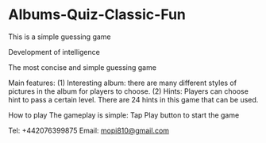 # Albums-Quiz-Classic-Fun
This is a simple guessing game

Development of intelligence

The most concise and simple guessing game

Main features:
(1) Interesting album: there are many different styles of pictures in the album for players to choose.
(2) Hints: Players can choose hint to pass a certain level. There are 24 hints in this game that can be used.

How to play
The gameplay is simple: Tap Play button to start the game

Tel: +442076399875
Email: mopi810@gmail.com
